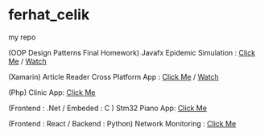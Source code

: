 # ferhat_celik
my repo

(OOP Design Patterns Final Homework) Javafx Epidemic Simulation : [Click Me](https://github.com/celikferhat/ferhat_celik/tree/master/OOP/Final)  /  [Watch](https://www.youtube.com/watch?v=eoTLKz-cvxs)

(Xamarin) Article Reader Cross Platform App : [Click Me](https://github.com/celikferhat/ferhat_celik/tree/master/SArticle) / [Watch](https://youtu.be/E5nGoOKCCYw)

(Php) Clinic App: [Click Me](http://simgepsikoloji.rf.gd/)

(Frontend : .Net / Embeded : C ) Stm32 Piano App: [Click Me](https://github.com/celikferhat/ferhat_celik/tree/master/STM32_Projects%20-%20.Net%20Gui)

(Frontend : React / Backend : Python) Network Monitoring : [Click Me](https://github.com/celikferhat/ferhat_celik/tree/master/Network%20Monitoring)
